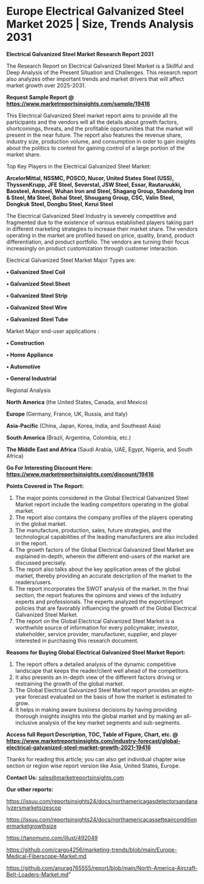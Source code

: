 # Europe Electrical Galvanized Steel Market 2025 | Size, Trends Analysis 2031

<strong>Electrical Galvanized Steel Market Research Report 2031</strong>

The Research Report on Electrical Galvanized Steel Market is a Skillful and Deep Analysis of the Present Situation and Challenges. This research report also analyzes other important trends and market drivers that will affect market growth over 2025-2031.

<strong>Request Sample Report @ <a href=https://www.marketreportsinsights.com/sample/19416>https://www.marketreportsinsights.com/sample/19416</a></strong>

This Electrical Galvanized Steel market report aims to provide all the participants and the vendors will all the details about growth factors, shortcomings, threats, and the profitable opportunities that the market will present in the near future. The report also features the revenue share, industry size, production volume, and consumption in order to gain insights about the politics to contest for gaining control of a large portion of the market share.

Top Key Players in the Electrical Galvanized Steel Market:

<strong>ArcelorMittal, NSSMC, POSCO, Nucor, United States Steel (USS), ThyssenKrupp, JFE Steel, Severstal, JSW Steel, Essar, Rautaruukki, Baosteel, Ansteel, Wuhan Iron and Steel, Shagang Group, Shandong Iron & Steel, Ma Steel, Bohai Steel, Shougang Group, CSC, Valin Steel, Dongkuk Steel, Dongbu Steel, Kerui Steel</strong>

The Electrical Galvanized Steel Industry is severely competitive and fragmented due to the existence of various established players taking part in different marketing strategies to increase their market share. The vendors operating in the market are profiled based on price, quality, brand, product differentiation, and product portfolio. The vendors are turning their focus increasingly on product customization through customer interaction.

Electrical Galvanized Steel Market Major Types are:

<strong>• Galvanized Steel Coil

• Galvanized Steel Sheet

• Galvanized Steel Strip

• Galvanized Steel Wire

• Galvanized Steel Tube</strong>

Market Major end-user applications :

<strong>• Construction

• Home Appliance

• Automotive

• General Industrial</strong>

Regional Analysis

</u><strong><b>North America</b></strong> (the United States, Canada, and Mexico)

<strong><b>Europe </b></strong>(Germany, France, UK, Russia, and Italy)

<strong><b>Asia-Pacific</b></strong> (China, Japan, Korea, India, and Southeast Asia)

<strong><b>South America</b></strong> (Brazil, Argentina, Colombia, etc.)

<strong><b>The Middle East and Africa</b></strong> (Saudi Arabia, UAE, Egypt, Nigeria, and South Africa)

<strong>Go For Interesting Discount Here: <a href=https://www.marketreportsinsights.com/discount/19416>https://www.marketreportsinsights.com/discount/19416</a></strong>

<strong>Points Covered in The Report:</strong>
<ol>
  <li>The major points considered in the Global Electrical Galvanized Steel Market report include the leading competitors operating in the global market.</li>
  <li>The report also contains the company profiles of the players operating in the global market.</li>
  <li>The manufacture, production, sales, future strategies, and the technological capabilities of the leading manufacturers are also included in the report.</li>
  <li>The growth factors of the Global Electrical Galvanized Steel Market are explained in-depth, wherein the different end-users of the market are discussed precisely.</li>
  <li>The report also talks about the key application areas of the global market, thereby providing an accurate description of the market to the readers/users.</li>
  <li>The report incorporates the SWOT analysis of the market. In the final section, the report features the opinions and views of the industry experts and professionals. The experts analyzed the export/import policies that are favorably influencing the growth of the Global Electrical Galvanized Steel Market.</li>
  <li>The report on the Global Electrical Galvanized Steel Market is a worthwhile source of information for every policymaker, investor, stakeholder, service provider, manufacturer, supplier, and player interested in purchasing this research document.</li>
</ol>
<strong>Reasons for Buying Global Electrical Galvanized Steel Market Report:</strong>

<ol>
  <li>The report offers a detailed analysis of the dynamic competitive landscape that keeps the reader/client well ahead of the competitors.</li>
  <li>It also presents an in-depth view of the different factors driving or restraining the growth of the global market.</li>
  <li>The Global Electrical Galvanized Steel Market report provides an eight-year forecast evaluated on the basis of how the market is estimated to grow.</li>
  <li>It helps in making aware business decisions by having providing thorough insights insights into the global market and by making an all-inclusive analysis of the key market segments and sub-segments.</li>
</ol>
<strong>Access full Report Description, TOC, Table of Figure, Chart, etc. @ <a href=https://www.marketreportsinsights.com/industry-forecast/global-electrical-galvanized-steel-market-growth-2021-19416>https://www.marketreportsinsights.com/industry-forecast/global-electrical-galvanized-steel-market-growth-2021-19416</a></strong>


Thanks for reading this article; you can also get individual chapter wise section or region wise report version like Asia, United States, Europe.

<strong>Contact Us:</strong>
sales@marketreportsinsights.com

<strong>Our other reports:</strong>

<a href=https://issuu.com/reportsinsights24/docs/northamericagasdetectorsandanalyzersmarketsizescop>https://issuu.com/reportsinsights24/docs/northamericagasdetectorsandanalyzersmarketsizescop</a>

<a href=https://issuu.com/reportsinsights24/docs/northamericacassetteairconditionermarketgrowthsize>https://issuu.com/reportsinsights24/docs/northamericacassetteairconditionermarketgrowthsize</a>

<a href=https://tanomuno.com/illust/492049>https://tanomuno.com/illust/492049</a>

<a href=https://github.com/cargo4256/marketing-trends/blob/main/Europe-Medical-Fiberscope-Market.md>https://github.com/cargo4256/marketing-trends/blob/main/Europe-Medical-Fiberscope-Market.md</a>

<a href=https://github.com/anurag765555/report/blob/main/North-America-Aircraft-Belt-Loaders-Market.md>https://github.com/anurag765555/report/blob/main/North-America-Aircraft-Belt-Loaders-Market.md</a>"
